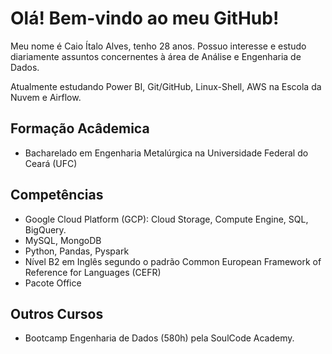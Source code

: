 # Olá! Bem-vindo ao meu GitHub!
Meu nome é Caio Ítalo Alves, tenho 28 anos.
Possuo interesse e estudo diariamente assuntos concernentes à área de Análise e Engenharia de Dados.

Atualmente estudando Power BI, Git/GitHub, Linux-Shell, AWS na Escola da Nuvem e Airflow.

## Formação Acâdemica
- Bacharelado em Engenharia Metalúrgica na Universidade Federal do Ceará (UFC)

## Competências
- Google Cloud Platform (GCP): Cloud Storage, Compute Engine, SQL, BigQuery.
- MySQL, MongoDB
- Python, Pandas, Pyspark
- Nível B2 em Inglês segundo o padrão Common European Framework of Reference for Languages (CEFR)
- Pacote Office

## Outros Cursos
- Bootcamp Engenharia de Dados (580h) pela SoulCode Academy.
